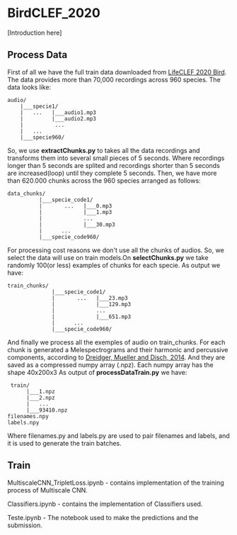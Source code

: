 # BirdCLEF_2020

[Introduction here]

## Process Data

First of all we have the full train data downloaded from [LifeCLEF 2020 Bird](https://www.aicrowd.com/challenges/lifeclef-2020-bird-monophone). The data provides more than 70,000 recordings across 960 species. The data looks like:

    audio/
        |___specie1/
        |   ...   |___audio1.mp3
        |         |___audio2.mp3
        |          ...
        |   ...
        |___specie960/
   
So, we use __extractChunks.py__ to takes all the data recordings and transforms them into several small pieces of 5 seconds. Where recordings longer than 5 seconds are splited and recordings shorter than 5 seconds are increased(loop) until they complete 5 seconds. Then, we have more than 620.000 chunks across the 960 species arranged as follows:

    data_chunks/
              |___specie_code1/
              |       ...   |___0.mp3
              |             |___1.mp3
              |             ...
              |             |___30.mp3
              |      ...
              |___specie_code960/


For processing cost reasons we don't use all the chunks of audios. So, we select the data will use on train models.On  __selectChunks.py__ we take randomly 100(or less) examples of chunks for each specie. As output we have:

    train_chunks/
                  |___specie_code1/
                  |       ...   |___23.mp3
                  |             |___129.mp3
                  |             ...
                  |             |___651.mp3
                  |      ...
                  |___specie_code960/

And finally we process all the exemples of audio on train_chunks. For each chunk is generated a Melespectrograms and their harmonic and percussive components, according to [Dreidger, Mueller and Disch, 2014](http://www.terasoft.com.tw/conf/ismir2014/proceedings/T110_127_Paper.pdf). And they are saved as a compressed numpy array (.npz). Each numpy array has the shape 40x200x3 As output of __processDataTrain.py__ we have: 

     train/
          |___1.npz
          |___2.npz   
          |   ...
          |___93410.npz
    filenames.npy
    labels.npy
    
Where filenames.py and labels.py are used to pair filenames and labels, and it is used to generate the train batches.    

## Train
MultiscaleCNN_TripletLoss.ipynb - contains implementation of the training process of Multiscale CNN.

Classifiers.ipynb - contains the implementation of Classifiers used.

Teste.ipynb - The notebook used to make the predictions and the submission.
